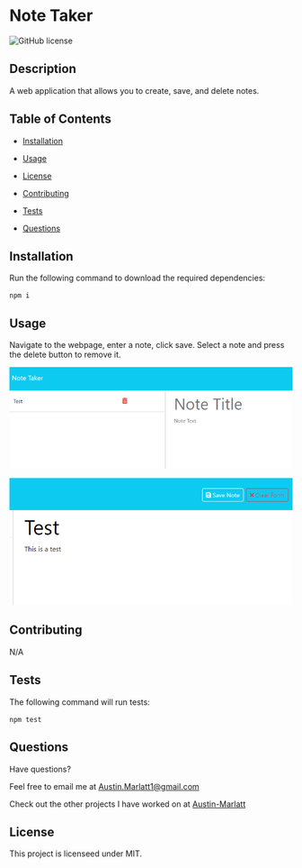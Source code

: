 # Note Taker
![GitHub license](https://img.shields.io/badge/license-MIT-purple.svg)

## Description 

A web application that allows you to create, save, and delete notes.

## Table of Contents

* [Installation](#installation)

* [Usage](#usage)

* [License](#license)

* [Contributing](#contributing)

* [Tests](#tests)

* [Questions](#questions)

## Installation

Run the following command to download the required dependencies: 

```
npm i
```

## Usage

Navigate to the webpage, enter a note, click save. Select a note and press the delete button to remove it.

![image](https://github.com/Austin-Marlatt/Note_Taker/blob/main/assets/images/appDemo1.png)

![image](https://github.com/Austin-Marlatt/Note_Taker/blob/main/assets/images/image.png)

## Contributing

N/A

## Tests

The following command will run tests:

```
npm test
```

## Questions

Have questions?

Feel free to email me at [Austin.Marlatt1@gmail.com](Austin.Marlatt1@gmail.com)

Check out the other projects I have worked on at [Austin-Marlatt](https://github.com/Austin-Marlatt/)

 ## License
  
  This project is licenseed under MIT.
